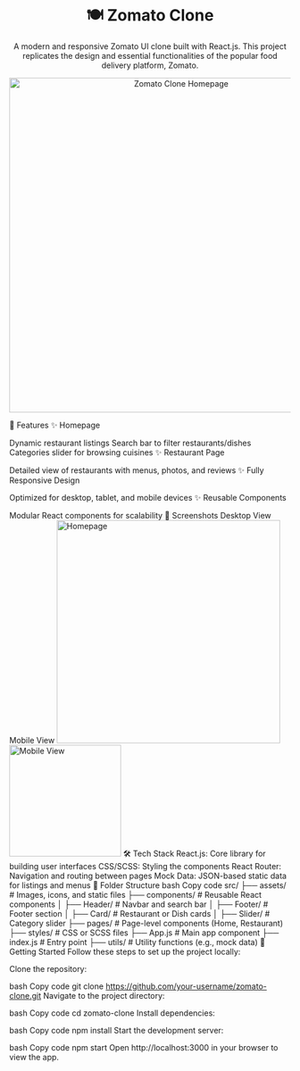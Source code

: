<h1 align="center">🍽️ Zomato Clone</h1> <p align="center"> A modern and responsive Zomato UI clone built with React.js. This project replicates the design and essential functionalities of the popular food delivery platform, Zomato. </p> <p align="center"> <img src="./assets/homepage.png" alt="Zomato Clone Homepage" width="600"/> </p>
🌟 Features
✨ Homepage

Dynamic restaurant listings
Search bar to filter restaurants/dishes
Categories slider for browsing cuisines
✨ Restaurant Page

Detailed view of restaurants with menus, photos, and reviews
✨ Fully Responsive Design

Optimized for desktop, tablet, and mobile devices
✨ Reusable Components

Modular React components for scalability
🎨 Screenshots
Desktop View	Mobile View
<img src="./assets/homepage.png" alt="Homepage" width="400"/>	<img src="./assets/mobile.png" alt="Mobile View" width="200"/>
🛠️ Tech Stack
React.js: Core library for building user interfaces
CSS/SCSS: Styling the components
React Router: Navigation and routing between pages
Mock Data: JSON-based static data for listings and menus
📂 Folder Structure
bash
Copy code
src/
├── assets/           # Images, icons, and static files
├── components/       # Reusable React components
│   ├── Header/       # Navbar and search bar
│   ├── Footer/       # Footer section
│   ├── Card/         # Restaurant or Dish cards
│   ├── Slider/       # Category slider
├── pages/            # Page-level components (Home, Restaurant)
├── styles/           # CSS or SCSS files
├── App.js            # Main app component
├── index.js          # Entry point
├── utils/            # Utility functions (e.g., mock data)
🚀 Getting Started
Follow these steps to set up the project locally:

Clone the repository:

bash
Copy code
git clone https://github.com/your-username/zomato-clone.git
Navigate to the project directory:

bash
Copy code
cd zomato-clone
Install dependencies:

bash
Copy code
npm install
Start the development server:

bash
Copy code
npm start
Open http://localhost:3000 in your browser to view the app.


